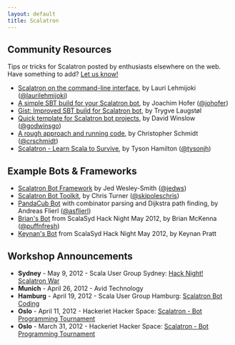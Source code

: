 ```yaml
---
layout: default
title: Scalatron
---
```


## Community Resources

Tips or tricks for Scalatron posted by enthusiasts elsewhere on the web.
Have something to add? [Let us know!](mailto:scalatron@hotmail.com)

* [Scalatron on the command-line interface](http://lauri.lehmijoki.net/en/nerd/scalatron-on-cli.html), by Lauri Lehmijoki ([@laurilehmijoki](http://twitter.com/laurilehmijoki))
* [A simple SBT build for your Scalatron bot](http://jmhofer.johoop.de/?p=292), by Joachim Hofer ([@johofer](http://twitter.com/johofer))
* [Gist: Improved SBT build for Scalatron bot](https://gist.github.com/2266342), by Trygve Laugstøl
* [Quick template for Scalatron bot projects](https://github.com/dwins/scalatron-template), by David Winslow ([@godwinsgo](http://twitter.com/godwinsgo))
* [A rough approach and running code](http://crschmidt.net/blog/archives/573/scalatron-rough-approach-and-running-code/), by Christopher Schmidt ([@crschmidt](http://twitter.com/crschmidt))
* [Scalatron - Learn Scala to Survive](http://tysonhamilton.com/2012/04/02/scalatron-learn-scala-to-survive/), by Tyson Hamilton ([@tysonjh](http://twitter.com/tysonjh))


## Example Bots & Frameworks

* [Scalatron Bot Framework](https://gist.github.com/2643617) by Jed Wesley-Smith ([@jedws](http://twitter.com/jedws))
* [Scalatron Bot Toolkit](https://github.com/skipoleschris/scalatron-bot), by Chris Turner ([@skipoleschris](http://twitter.com/skipoleschris))
* [PandaCub Bot](https://bitbucket.org/asflierl/pandacub/wiki/Home) with combinator parsing and Dijkstra path finding, by Andreas Flierl ([@asflierl](http://twitter.com/asflierl))
* [Brian's Bot](https://gist.github.com/2760581) from ScalaSyd Hack Night May 2012, by Brian McKenna ([@puffnfresh](http://twitter.com/puffnfresh))
* [Keynan's Bot](https://gist.github.com/2760576) from ScalaSyd Hack Night May 2012, by Keynan Pratt


## Workshop Announcements

* **Sydney** - May 9, 2012 - Scala User Group Sydney: [Hack Night! Scalatron War](http://www.meetup.com/scalasyd/)
* **Munich** - April 26, 2012 - Avid Technology
* **Hamburg** - April 19, 2012 - Scala User Group Hamburg: [Scalatron Bot Coding](http://scala-hamburg.de/2012/04/03/19-april-2012-scala-coding-session-zur-vorbereitung-eines-einsteigerseminars/)
* **Oslo** - April 11, 2012 - Hackeriet Hacker Space: [Scalatron - Bot Programming Tournament](http://www.meetup.com/hackeriet/events/59765192/)
* **Oslo** - March 31, 2012 - Hackeriet Hacker Space: [Scalatron - Bot Programming Tournament](http://www.meetup.com/hackeriet/events/58353172/)
